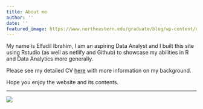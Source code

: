```yaml
---
title: About me
author: ''
date: ''
featured_image: https://www.northeastern.edu/graduate/blog/wp-content/uploads/2020/06/iStock-1221293664-1.jpg 
---
```

My name is Elfadil Ibrahim, I am an aspiring Data Analyst and I built this site using  Rstudio (as well as netlify and Github) to showcase my abilities in R and Data Analytics more generally.
  
  Please see my detailed CV [here](https://docs.google.com/document/d/16XdOldhrQXUggsp9rYuQ-xF7Sz3zai3p/edit?usp=sharing&ouid=116302239314503919765&rtpof=true&sd=true) with more information on my background. 
  
  Hope you enjoy the website and its contents.


---
![](/en/about/_index_files/camel.jpg)
